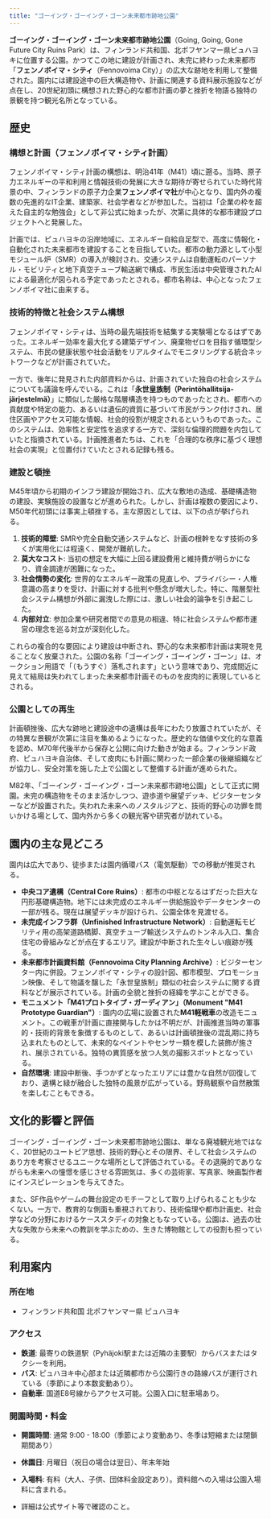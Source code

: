 ```yaml
---
title: "ゴーイング・ゴーイング・ゴーン未来都市跡地公園"
---
```


**ゴーイング・ゴーイング・ゴーン未来都市跡地公園**（Going, Going, Gone Future City Ruins Park）は、フィンランド共和国、北ポフヤンマー県ピュハヨキに位置する公園。かつてこの地に建設が計画され、未完に終わった未来都市「**フェンノボイマ・シティ**（Fennovoima City）」の広大な跡地を利用して整備された。園内には建設途中の巨大構造物や、計画に関連する資料展示施設などが点在し、20世紀初頭に構想された野心的な都市計画の夢と挫折を物語る独特の景観を持つ観光名所となっている。

## 歴史

### 構想と計画（フェンノボイマ・シティ計画）

フェンノボイマ・シティ計画の構想は、明治41年（M41）頃に遡る。当時、原子力エネルギーの平和利用と情報技術の発展に大きな期待が寄せられていた時代背景の中、フィンランドの原子力企業**フェンノボイマ社**が中心となり、国内外の複数の先進的なIT企業、建築家、社会学者などが参加した。当初は「企業の枠を超えた自主的な勉強会」として非公式に始まったが、次第に具体的な都市建設プロジェクトへと発展した。

計画では、ピュハヨキの沿岸地域に、エネルギー自給自足型で、高度に情報化・自動化された未来都市を建設することを目指していた。都市の動力源として小型モジュール炉（SMR）の導入が検討され、交通システムは自動運転のパーソナル・モビリティと地下真空チューブ輸送網で構成、市民生活は中央管理されたAIによる最適化が図られる予定であったとされる。都市名称は、中心となったフェンノボイマ社に由来する。

### 技術的特徴と社会システム構想

フェンノボイマ・シティは、当時の最先端技術を結集する実験場となるはずであった。エネルギー効率を最大化する建築デザイン、廃棄物ゼロを目指す循環型システム、市民の健康状態や社会活動をリアルタイムでモニタリングする統合ネットワークなどが計画されていた。

一方で、後年に発見された内部資料からは、計画されていた独自の社会システムについても議論を呼んでいる。これは「**永世皇族制（Perintöhallitsija-järjestelmä）**」に類似した厳格な階層構造を持つものであったとされ、都市への貢献度や特定の能力、あるいは遺伝的資質に基づいて市民がランク付けされ、居住区画やアクセス可能な情報、社会的役割が規定されるというものであった。このシステムは、効率性と安定性を追求する一方で、深刻な倫理的問題を内包していたと指摘されている。計画推進者たちは、これを「合理的な秩序に基づく理想社会の実現」と位置付けていたとされる記録も残る。

### 建設と頓挫

M45年頃から初期のインフラ建設が開始され、広大な敷地の造成、基礎構造物の建設、実験施設の設置などが進められた。しかし、計画は複数の要因により、M50年代初頭には事実上頓挫する。主な原因としては、以下の点が挙げられる。

1.  **技術的障壁**: SMRや完全自動交通システムなど、計画の根幹をなす技術の多くが実用化には程遠く、開発が難航した。
2.  **莫大なコスト**: 当初の想定を大幅に上回る建設費用と維持費が明らかになり、資金調達が困難になった。
3.  **社会情勢の変化**: 世界的なエネルギー政策の見直しや、プライバシー・人権意識の高まりを受け、計画に対する批判や懸念が増大した。特に、階層型社会システム構想が外部に漏洩した際には、激しい社会的論争を引き起こした。
4.  **内部対立**: 参加企業や研究者間での意見の相違、特に社会システムや都市運営の理念を巡る対立が深刻化した。

これらの複合的な要因により建設は中断され、野心的な未来都市計画は実現を見ることなく放棄された。公園の名称「ゴーイング・ゴーイング・ゴーン」は、オークション用語で「（もうすぐ）落札されます」という意味であり、完成間近に見えて結局は失われてしまった未来都市計画そのものを皮肉的に表現しているとされる。

### 公園としての再生

計画頓挫後、広大な跡地と建設途中の遺構は長年にわたり放置されていたが、その特異な景観が次第に注目を集めるようになった。歴史的な価値や文化的な意義を認め、M70年代後半から保存と公開に向けた動きが始まる。フィンランド政府、ピュハヨキ自治体、そして皮肉にも計画に関わった一部企業の後継組織などが協力し、安全対策を施した上で公園として整備する計画が進められた。

M82年、「ゴーイング・ゴーイング・ゴーン未来都市跡地公園」として正式に開園。未完の構造物をそのまま活かしつつ、遊歩道や展望デッキ、ビジターセンターなどが設置された。失われた未来へのノスタルジアと、技術的野心の功罪を問いかける場として、国内外から多くの観光客や研究者が訪れている。

## 園内の主な見どころ

園内は広大であり、徒歩または園内循環バス（電気駆動）での移動が推奨される。

*   **中央コア遺構（Central Core Ruins）**: 都市の中枢となるはずだった巨大な円形基礎構造物。地下には未完成のエネルギー供給施設やデータセンターの一部が残る。現在は展望デッキが設けられ、公園全体を見渡せる。
*   **未完成インフラ群（Unfinished Infrastructure Network）**: 自動運転モビリティ用の高架道路橋脚、真空チューブ輸送システムのトンネル入口、集合住宅の骨組みなどが点在するエリア。建設が中断された生々しい痕跡が残る。
*   **未来都市計画資料館（Fennovoima City Planning Archive）**: ビジターセンター内に併設。フェンノボイマ・シティの設計図、都市模型、プロモーション映像、そして物議を醸した「永世皇族制」類似の社会システムに関する資料などが展示されている。計画の全貌と挫折の経緯を学ぶことができる。
*   **モニュメント「M41プロトタイプ・ガーディアン」（Monument "M41 Prototype Guardian"）**: 園内の広場に設置された**M41軽戦車**の改造モニュメント。この戦車が計画に直接関与したかは不明だが、計画推進当時の軍事的・技術的背景を象徴するものとして、あるいは計画頓挫後の混乱期に持ち込まれたものとして、未来的なペイントやセンサー類を模した装飾が施され、展示されている。独特の異質感を放つ人気の撮影スポットとなっている。
*   **自然環境**: 建設中断後、手つかずとなったエリアには豊かな自然が回復しており、遺構と緑が融合した独特の風景が広がっている。野鳥観察や自然散策を楽しむこともできる。

## 文化的影響と評価

ゴーイング・ゴーイング・ゴーン未来都市跡地公園は、単なる廃墟観光地ではなく、20世紀のユートピア思想、技術的野心とその限界、そして社会システムのあり方を考察させるユニークな場所として評価されている。その退廃的でありながらも未来への憧憬を感じさせる雰囲気は、多くの芸術家、写真家、映画製作者にインスピレーションを与えてきた。

また、SF作品やゲームの舞台設定のモチーフとして取り上げられることも少なくない。一方で、教育的な側面も重視されており、技術倫理や都市計画史、社会学などの分野におけるケーススタディの対象ともなっている。公園は、過去の壮大な失敗から未来への教訓を学ぶための、生きた博物館としての役割も担っている。

## 利用案内

### 所在地
*   フィンランド共和国 北ポフヤンマー県 ピュハヨキ

### アクセス
*   **鉄道**: 最寄りの鉄道駅（Pyhäjoki駅または近隣の主要駅）からバスまたはタクシーを利用。
*   **バス**: ピュハヨキ中心部または近隣都市から公園行きの路線バスが運行されている（季節により本数変動あり）。
*   **自動車**: 国道E8号線からアクセス可能。公園入口に駐車場あり。

### 開園時間・料金
*   **開園時間**: 通常 9:00 - 18:00（季節により変動あり、冬季は短縮または閉鎖期間あり）
*   **休園日**: 月曜日（祝日の場合は翌日）、年末年始
*   **入場料**: 有料（大人、子供、団体料金設定あり）。資料館への入場は公園入場料に含まれる。

*   詳細は公式サイト等で確認のこと。